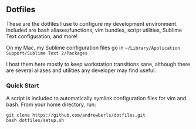 ## Dotfiles
These are the dotfiles I use to configure my development environment. Included are bash aliases/functions, vim bundles, script utilities, Sublime Text configuration, and more!

On my Mac, my Sublime configuration files go in `~/Library/Application Support/Sublime Text 2/Packages`

I host them here mostly to keep workstation transitions sane, although there are several aliases and utilities any developer may find useful.

### Quick Start
A script is included to automatically symlink configuration files for vim and bash. From your home directory, run:

```
git clone https://github.com/andrewberls/dotfiles.git
bash dotfiles/setup.sh
```
